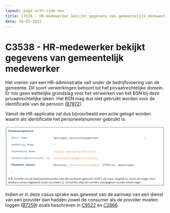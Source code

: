 ```yaml
---
layout: page-with-side-nav
title: C3538 - HR-medewerker bekijkt gegevens van gemeentelijk medewerker
date: 28-03-2022
---
```


# C3538 - HR-medewerker bekijkt gegevens van gemeentelijk medewerker

Het voeren van een HR-administratie valt onder de bedrijfsvoering van de gemeente. Dit soort verwerkingen behoort tot het privaatrechtelijke domein. Er mis geen wettelijke grondslag voor het verwerken van het BSN bij deze privaatrechtelijke taken. Het BSN mag dus niet gebruikt worden voor de identificatie van de persoon ([B7972](./7972.md)). 

Vanuit de HR-applicatie zal dus bijvoorbeeld een actie gelogd worden waarin als identificatie het personeelsnummer gebruikt is:

<img src="./assets/3538_1.png" alt="" width="700"/>

Indien er in deze casus sprake was geweest van de aanroep van een dienst van een provider dan hadden zowel de consumer als de provider moeten loggen ([B7259](./7259.md)) zoals beschreven in [C9522](./9522.md) en [C2866](./2866.md).
